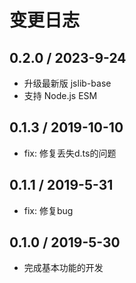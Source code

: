 # 变更日志

## 0.2.0 / 2023-9-24

- 升级最新版 jslib-base
- 支持 Node.js ESM

## 0.1.3 / 2019-10-10

- fix: 修复丢失d.ts的问题

## 0.1.1 / 2019-5-31

- fix: 修复bug

## 0.1.0 / 2019-5-30

- 完成基本功能的开发
